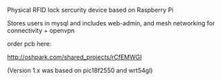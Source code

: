 Physical RFID lock sercurity device based on Raspberry Pi

Stores users in mysql and includes web-admin, and mesh networking for connectivity + openvpn


order pcb here:

http://oshpark.com/shared_projects/rCfEMWGI



(Version 1.x was based on pic18f2550 and wrt54gl)